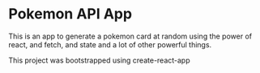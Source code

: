 # Pokemon API App

This is an app to generate a pokemon card at random using the power of react, and fetch, and state and a lot of other powerful things.

This project was bootstrapped using create-react-app
